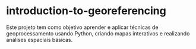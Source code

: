 # introduction-to-georeferencing
Este projeto tem como objetivo aprender e aplicar técnicas de geoprocessamento usando Python, criando mapas interativos e realizando análises espaciais básicas.
